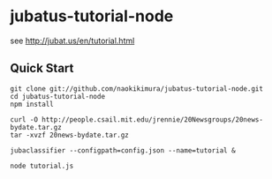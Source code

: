 jubatus-tutorial-node
=====================

see http://jubat.us/en/tutorial.html

Quick Start
--------------------

    git clone git://github.com/naokikimura/jubatus-tutorial-node.git
    cd jubatus-tutorial-node
    npm install

    curl -O http://people.csail.mit.edu/jrennie/20Newsgroups/20news-bydate.tar.gz
    tar -xvzf 20news-bydate.tar.gz

    jubaclassifier --configpath=config.json --name=tutorial &

    node tutorial.js
